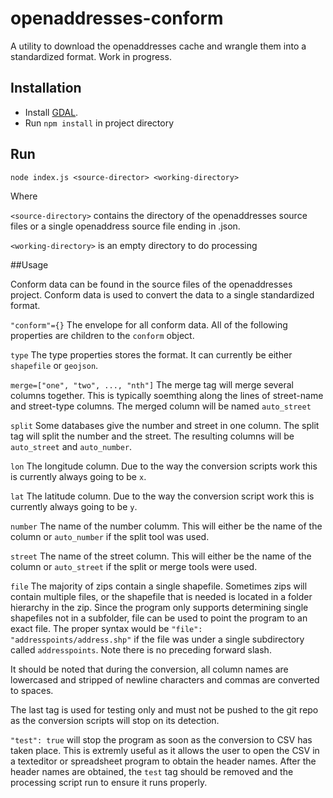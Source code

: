 openaddresses-conform
=====================

A utility to download the openaddresses cache and wrangle them into a standardized format. Work in progress.

## Installation

- Install [GDAL](http://www.gdal.org/).
- Run `npm install` in project directory

## Run

    node index.js <source-director> <working-directory>
    
Where

`<source-directory>` contains the directory of the openaddresses source files or a single openaddress source file ending in .json. 

`<working-directory>` is an empty directory to do processing


##Usage

Conform data can be found in the source files of the openaddresses project. Conform data is used to convert the data to a single standardized format.


`"conform"={}` The envelope for all conform data. All of the following properties are children to the `conform` object.

`type` The type properties stores the format. It can currently be either `shapefile` or `geojson`.

`merge=["one", "two", ..., "nth"]` The merge tag will merge several columns together. This is typically soemthing along the lines of street-name and street-type columns. The merged column will be named `auto_street`

`split` Some databases give the number and street in one column. The split tag will split the number and the street. The resulting columns will be `auto_street` and `auto_number`.

`lon` The longitude column. Due to the way the conversion scripts work this is currently always going to be `x`.

`lat` The latitude column. Due to the way the conversion script work this is currently always going to be `y`.

`number` The name of the number columm. This will either be the name of the column or `auto_number` if the split tool was used.

`street` The name of the street column. This will either be the name of the column or `auto_street` if the split or merge tools were used.

`file` The majority of zips contain a single shapefile. Sometimes zips will contain multiple files, or the shapefile that is needed is located in a folder
hierarchy in the zip. Since the program only supports determining single shapefiles not in a subfolder, file can be used to point the program to an exact file.
The proper syntax would be `"file": "addresspoints/address.shp"` if the file was under a single subdirectory called `addresspoints`. Note there is no preceding forward slash.

It should be noted that during the conversion, all column names are lowercased and stripped of newline characters and commas are converted to spaces.

The last tag is used for testing only and must not be pushed to the git repo as the conversion scripts will stop on its detection.

`"test": true` will stop the program as soon as the conversion to CSV has taken place. This is extremly useful as it allows the user to open the CSV in a texteditor or spreadsheet program to obtain the header names. After the header names are obtained, the `test` tag should be removed and the processing script run to ensure it runs properly.
